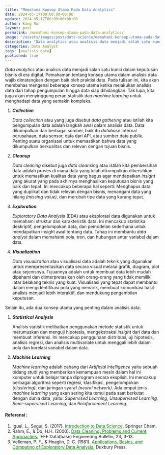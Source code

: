 ```yaml
---
title: "Memahami Konsep Utama Pada Data Analytics"
date: 2024-05-17T00:00:00+00:00
update: 2024-05-17T00:00:00+00:00
author: Kang Nur
layout: post
permalink: /memahami-konsep-utama-pada-data-analytics/
image: "/assets/images/post/data-science/memahami-konsep-utama-pada-data-analytics/gambar0.png"
description: "Data analytics atau analisis data menjadi salah satu kunci dalam keputusan bisnis di era digital."
categories: Data Analyst
tags: [analisis data]
published: true
---
```


<p><em>Data analytics</em> atau analisis data menjadi salah satu kunci dalam keputusan bisnis di era digital. Pemahaman tentang konsep utama dalam analisis data wajib dimatangkan dengan baik oleh praktisi data. Pada tulisan ini, kita akan membahas mengenai beberapa konsep utama ketika melakukan analisis data dari tahap pengumpulan hingga data siap dihidangkan. Tak lupa, kita juga akan menyinggung peran statistik dan <em>machine learning</em> untuk menghadapi data yang semakin kompleks.</p>
<ol>
<li><p><strong><em>Collection</em></strong></p>
<p><em>Data collection</em> atau yang juga disebut <em>data gathering</em> atau istilah kita pengumpulan data adalah langkah awal dalam analisis data. Data dikumpulkan dari berbagai sumber, baik itu <em>database</em> internal perusahaan, data sensor, data dari API, atau sumber data publik. Penting suatu organisasi untuk memastikan bahwa data yang dikumpulkan berkualitas dan relevan dengan tujuan bisnis.</p>
</li>
<li><p><strong><em>Cleanup</em></strong></p>
<p><em>Data cleaning</em> disebut juga <em>data cleansing</em> atau istilah kita pembersihan data adalah proses di mana data yang telah dikumpulkan dibersihkan untuk memastikan kualitas data yang bagus agar mendapatkan <em>insight</em> yang akurat yang pada akhirnya menghasilkan keputusan bisnis yang baik dan tepat. Ini mencakup beberapa hal seperti: Menghapus data yang duplikat dan tidak relevan dengan bisnis, menangani data yang hilang <em>(missing value)</em>, dan merubah tipe data yang kurang tepat.</p>
</li>
<li><p><strong><em>Exploration</em></strong></p>
<p><em>Exploratory Data Analysis</em> (EDA) atau eksplorasi data digunakan untuk memahami struktur dan karakteristik data. Ini mencakup statistika deskriptif, pengelompokan data, dan pemodelan sederhana untuk mendapatkan insight awal tentang data. Tahap ini membantu <em>data analyst</em> dalam memahami pola, tren, dan hubungan antar variabel dalam data.</p>
</li>
<li><p><strong><em>Visualization</em></strong></p>
<p><em>Data visualization</em> atau visualisasi data adalah teknik yang digunakan untuk merepresentasikan data secara visual melalui grafik, diagram, plot atau sejenisnya. Tujuannya adalah untuk membuat data lebih mudah dipahami dan diinterpretasikan oleh orang-orang yang tidak memiliki latar belakang teknis yang kuat. Visualisasi yang tepat dapat membantu dalam mengidentifikasi pola yang menarik, membuat komunikasi hasil analisis menjadi lebih interaktif, dan mendukung pengambilan keputusan.</p>
</li>
</ol>
<p>Selain itu, ada dua konsep utama yang penting dalam analisis data:</p>
<ol>
<li><p><strong><em>Statistical Analysis</em></strong></p>
<p>Analisis statistik melibatkan penggunakan metode statistik untuk merumuskan dan menguji hipotesis, mengekstraksi <em>insight</em> dari data dan membuat inferensi. Ini mencakup penggunaan distribusi, uji hipotesis, analisis regresi, dan analisis multivariate untuk menggali lebih dalam pola dan korelasi variabel dalam data.</p>
</li>
<li><p><strong><em>Machine Learning</em></strong></p>
<p><em>Machine learning</em> adalah cabang dari <em>Artificial Intelligence</em> yaitu sebuah bidang studi yang memberikan kemampuan mesin dalam hal ini komputer untuk belajar tanpa diprogram secara eksplisit. Ini mencakup berbagai algoritma seperti regresi, klasifikasi, pengelompokan <em>(clustering)</em>, dan jaringan syaraf <em>(neural network).</em> Ada empat jenis <em>machine learning</em> yang akan sering kita temui pada saat berkutat dengan dunia data, yaitu: <em>Supervised Learning, Unsupervised Learning, Semi-supervised Learning,</em> dan <em>Reinforcement Learning.</em></p>
</li>
</ol>


#### **Referensi :**

<div class="endnote">
    <ol>
      <li>Igual, L., Seguí, S. (2017). <a style="color:green" href="https://sci-hub.se/https://doi.org/10.1007/978-3-319-50017-1">Introduction to Data Science.</a> Springer Cham.</li>
      <li>Rahm, E., & Do, H.H. (2000). <a style="color:green" href="https://www.betterevaluation.org/sites/default/files/data_cleaning.pdf">Data Cleaning: Problems and Current Approaches.</a> IEEE Data(base) Engineering Bulletin, 23, 3-13. </li>
      <li>Velleman, P. F., & Hoaglin, D. C. (1981). <a style="color:green" href="https://ecommons.cornell.edu/bitstream/1813/78/2/A-B-C_of_EDA_040127.pdf">Applications, Basics, and Computing of Exploratory Data Analysis.</a> Duxbury Press. </li>
    </ol>
  </div>
